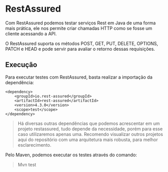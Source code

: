 # RestAssured

Com RestAssured podemos testar serviços Rest em Java de uma forma mais prática, ele nos permite criar chamadas HTTP como se fosse um cliente acessando a API. 

O RestAssured suporta os métodos POST, GET, PUT, DELETE, OPTIONS, PATCH e HEAD e pode servir para avaliar o retorno dessas requisições.

## Execução

Para executar testes com RestAssured, basta realizar a importação da dependência:

```
<dependency>
    <groupId>io.rest-assured</groupId>
    <artifactId>rest-assured</artifactId>
    <version>4.3.0</version>
    <scope>test</scope>
</dependency>
```

> Há diversas outras dependências que podemos acrescentar em um projeto restassured, tudo depende da necessidade, porém para esse caso utilizaremos apenas uma. Recomendo visualizar outros projetos aqui do repositório com uma arquitetura mais robusta, para melhor esclarecimento.


Pelo Maven, podemos executar os testes através do comando:
> Mvn test
